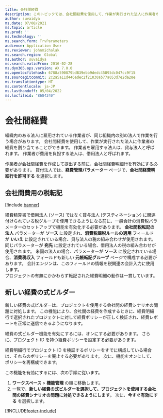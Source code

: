 ```yaml
---
title: 会社間経費
description: このトピックでは、会社間経費を使用して、作業が実行された法人に作業者の経費を割り当てる方法を説明します。
author: suvaidya
ms.date: 07/08/2021
ms.topic: article
ms.prod: ''
ms.technology: ''
ms.search.form: TrvParameters
audience: Application User
ms.reviewer: johnmichalak
ms.search.region: Global
ms.author: suvaidya
ms.search.validFrom: 2016-02-28
ms.dyn365.ops.version: AX 7.0.0
ms.openlocfilehash: 6788a590879bd839ebb9dedc45895dc047cc9f15
ms.sourcegitcommit: 2c2a5a11d446adec2f21030ab77a053d7e2da28e
ms.translationtype: HT
ms.contentlocale: ja-JP
ms.lasthandoff: 05/04/2022
ms.locfileid: "8684240"
---
```

# <a name="intercompany-expenses"></a>会社間経費

組織内のある法人に雇用されている作業者が、同じ組織内の別の法人で作業を行う場合があります。 会社間経費を使用して、作業が実行された法人に作業者の経費を割り当てることができます。 作業者を雇用する法人は、貸与法人と呼ばれます。 作業者が費用を負担する法人は、借用法人と呼ばれます。 

作業者が会社間経費を作成して提出する前に、会社間経費明細行を有効にする必要があります。 貸付法人では、**経費管理パラメーター** ページで、**会社間経費明細行を許可する** を選択します。 

## <a name="tax-posting-for-intercompany-expenses"></a>会社間費用の税転記

[!include [banner](../includes/banner.md)]

経費精算書で借用法人 (ソース) ではなく貸与法人 (デスティネーション) に関連付けられている税グループを使用できるようになる前に、一般会計の消費税パラメーターのセットアップで機能を有効化する必要があります。 **会社間税転記の法人** パラメーターが **ソース** に設定され、**消費税課税ルールの適用** フィールドが **いいえ** に設定されている場合、貸与法人の税の組み合わせが使用されます。 同じパラメーターが **宛先** に設定されている場合、借用法人の税の組み合わせが使用されます。 米国の法人の場合、パラメーターが **ソース** に設定されている場合、**消費税収入** フィールドも新しい **元帳転記グループ** ページで構成する必要があります。 会計エンジンは、このフィールドの情報を税関連の会計入力に使用します。   
プロジェクトの有無にかかわらず転記された経費明細の動作は一貫しています。  

## <a name="new-expense-expression-builder"></a>新しい経費の式ビルダー

新しい経費の式ビルダーは、プロジェクトを使用する会社間の経費シナリオの問題に対処します。 この機能により、会社間の経費を作成するときに、経費明細行で選択されたプロジェクトに対して経費ポリシーが正しく検証され、経費レポートを正常に送信できるようになります。

経費の式ビルダー機能を有効にするには、オンにする必要があります。 さらに、プロジェクト ID を持つ経費ポリシーを設定する必要があります。

経費明細行でプロジェクト ID を検証するポリシーをすでに構成している場合は、それらのポリシーを廃止する必要があります。 次に、機能をオンにして、ポリシーを再構成できます。

この機能を有効にするには、次の手順に従います。

1. **ワークスペース** \> **機能管理** の順に移動します。
2. 一覧で、**新しい経費の式ビルダーを選択して、プロジェクトを使用する会社間の経費シナリオの問題に対処できるようにします**。 次に、**今すぐ有効にする** を選択します。

[!INCLUDE[footer-include](../includes/footer-banner.md)]
